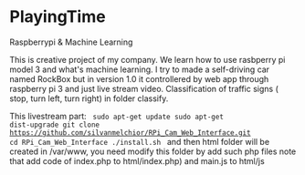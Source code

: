 # PlayingTime
Raspberrypi &amp; Machine Learning

This is creative project of my company. We learn how to use rasbperry pi model 3 and what's machine learning. 
I try to made a self-driving car named RockBox but in version 1.0 it controllered by web app through raspberry pi 3 and just live stream video. Classification of traffic signs ( stop, turn left, turn right) in folder classify.

This livestream part:
  <code>
  sudo apt-get update
  sudo apt-get dist-upgrade
  git clone https://github.com/silvanmelchior/RPi_Cam_Web_Interface.git
  cd RPi_Cam_Web_Interface
  ./install.sh
  </code>
and then html folder will be created in /var/www, you need modify this folder by add such php files note that add code of index.php to html/index.php) and main.js to html/js
